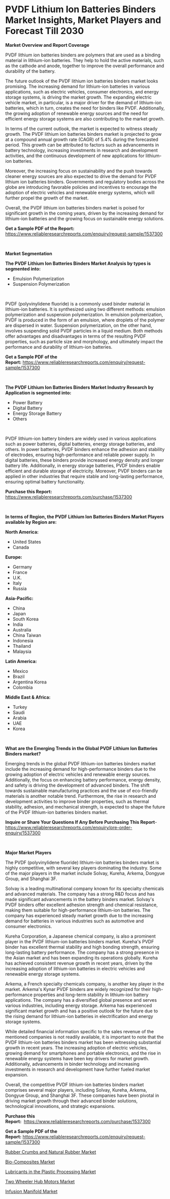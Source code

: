 <p><h1>PVDF Lithium Ion Batteries Binders Market Insights, Market Players and Forecast Till 2030</h1></p><p><strong>Market Overview and Report Coverage</strong></p>
<p><p>PVDF lithium ion batteries binders are polymers that are used as a binding material in lithium-ion batteries. They help to hold the active materials, such as the cathode and anode, together to improve the overall performance and durability of the battery.</p><p>The future outlook of the PVDF lithium ion batteries binders market looks promising. The increasing demand for lithium-ion batteries in various applications, such as electric vehicles, consumer electronics, and energy storage systems, is driving the market growth. The expanding electric vehicle market, in particular, is a major driver for the demand of lithium-ion batteries, which in turn, creates the need for binders like PVDF. Additionally, the growing adoption of renewable energy sources and the need for efficient energy storage systems are also contributing to the market growth.</p><p>In terms of the current outlook, the market is expected to witness steady growth. The PVDF lithium ion batteries binders market is projected to grow at a compound annual growth rate (CAGR) of 5.4% during the forecasted period. This growth can be attributed to factors such as advancements in battery technology, increasing investments in research and development activities, and the continuous development of new applications for lithium-ion batteries.</p><p>Moreover, the increasing focus on sustainability and the push towards cleaner energy sources are also expected to drive the demand for PVDF lithium ion batteries binders. Governments and regulatory bodies across the globe are introducing favorable policies and incentives to encourage the adoption of electric vehicles and renewable energy systems, which will further propel the growth of the market.</p><p>Overall, the PVDF lithium ion batteries binders market is poised for significant growth in the coming years, driven by the increasing demand for lithium-ion batteries and the growing focus on sustainable energy solutions.</p></p>
<p><strong>Get a Sample PDF of the Report:</strong> <a href="https://www.reliableresearchreports.com/enquiry/request-sample/1537300">https://www.reliableresearchreports.com/enquiry/request-sample/1537300</a></p>
<p>&nbsp;</p>
<p><strong>Market Segmentation</strong></p>
<p><strong>The PVDF Lithium Ion Batteries Binders Market Analysis by types is segmented into:</strong></p>
<p><ul><li>Emulsion Polymerization</li><li>Suspension Polymerization</li></ul></p>
<p>&nbsp;</p>
<p><p>PVDF (polyvinylidene fluoride) is a commonly used binder material in lithium-ion batteries. It is synthesized using two different methods: emulsion polymerization and suspension polymerization. In emulsion polymerization, PVDF is produced in the form of an emulsion, where droplets of the polymer are dispersed in water. Suspension polymerization, on the other hand, involves suspending solid PVDF particles in a liquid medium. Both methods offer advantages and disadvantages in terms of the resulting PVDF properties, such as particle size and morphology, and ultimately impact the performance and durability of lithium-ion batteries.</p></p>
<p><strong>Get a Sample PDF of the Report:</strong>&nbsp;<a href="https://www.reliableresearchreports.com/enquiry/request-sample/1537300">https://www.reliableresearchreports.com/enquiry/request-sample/1537300</a></p>
<p>&nbsp;</p>
<p><strong>The PVDF Lithium Ion Batteries Binders Market Industry Research by Application is segmented into:</strong></p>
<p><ul><li>Power Battery</li><li>Digital Battery</li><li>Energy Storage Battery</li><li>Others</li></ul></p>
<p>&nbsp;</p>
<p><p>PVDF lithium-ion battery binders are widely used in various applications such as power batteries, digital batteries, energy storage batteries, and others. In power batteries, PVDF binders enhance the adhesion and stability of electrodes, ensuring high-performance and reliable power supply. In digital batteries, these binders provide increased energy density and longer battery life. Additionally, in energy storage batteries, PVDF binders enable efficient and durable storage of electricity. Moreover, PVDF binders can be applied in other industries that require stable and long-lasting performance, ensuring optimal battery functionality.</p></p>
<p><strong>Purchase this Report:</strong>&nbsp; <a href="https://www.reliableresearchreports.com/purchase/1537300">https://www.reliableresearchreports.com/purchase/1537300</a></p>
<p>&nbsp;</p>
<p><strong>In terms of Region, the PVDF Lithium Ion Batteries Binders Market Players available by Region are:</strong></p>
<p>
    <p> <strong> North America: </strong>
        <ul>
            <li>United States</li>
            <li>Canada</li>
        </ul>
        </p> 
    <p> <strong> Europe: </strong>
        <ul>
            <li>Germany</li>
            <li>France</li>
            <li>U.K.</li>
            <li>Italy</li>
            <li>Russia</li>
        </ul>
        </p> 
    <p> <strong> Asia-Pacific: </strong>
        <ul>
            <li>China</li>
            <li>Japan</li>
            <li>South Korea</li>
            <li>India</li>
            <li>Australia</li>
            <li>China Taiwan</li>
            <li>Indonesia</li>
            <li>Thailand</li>
            <li>Malaysia</li>
        </ul>
        </p> 
    <p> <strong> Latin America: </strong>
        <ul>
            <li>Mexico</li>
            <li>Brazil</li>
            <li>Argentina Korea</li>
            <li>Colombia</li>
        </ul>
        </p> 
    <p> <strong> Middle East & Africa: </strong>
        <ul>
            <li>Turkey</li>
            <li>Saudi</li>
            <li>Arabia</li>
            <li>UAE</li>
            <li>Korea</li>
        </ul>
    </p>
    </p>
<p>&nbsp;</p>
<p><strong>What are the Emerging Trends in the Global PVDF Lithium Ion Batteries Binders market?</strong></p>
<p><p>Emerging trends in the global PVDF lithium-ion batteries binders market include the increasing demand for high-performance binders due to the growing adoption of electric vehicles and renewable energy sources. Additionally, the focus on enhancing battery performance, energy density, and safety is driving the development of advanced binders. The shift towards sustainable manufacturing practices and the use of eco-friendly materials is another notable trend. Furthermore, the rise in research and development activities to improve binder properties, such as thermal stability, adhesion, and mechanical strength, is expected to shape the future of the PVDF lithium-ion batteries binders market.</p></p>
<p><strong>Inquire or Share Your Questions If Any Before Purchasing This Report</strong>- <a href="https://www.reliableresearchreports.com/enquiry/pre-order-enquiry/1537300">https://www.reliableresearchreports.com/enquiry/pre-order-enquiry/1537300</a></p>
<p>&nbsp;</p>
<p><strong>Major Market Players</strong></p>
<p><p>The PVDF (polyvinylidene fluoride) lithium-ion batteries binders market is highly competitive, with several key players dominating the industry. Some of the major players in the market include Solvay, Kureha, Arkema, Dongyue Group, and Shanghai 3F. </p><p>Solvay is a leading multinational company known for its specialty chemicals and advanced materials. The company has a strong R&D focus and has made significant advancements in the battery binders market. Solvay's PVDF binders offer excellent adhesion strength and chemical resistance, making them suitable for high-performance lithium-ion batteries. The company has experienced steady market growth due to the increasing demand for batteries in various industries such as automotive and consumer electronics.</p><p>Kureha Corporation, a Japanese chemical company, is also a prominent player in the PVDF lithium-ion batteries binders market. Kureha's PVDF binder has excellent thermal stability and high bonding strength, ensuring long-lasting battery performance. The company has a strong presence in the Asian market and has been expanding its operations globally. Kureha has achieved consistent revenue growth in recent years, driven by the increasing adoption of lithium-ion batteries in electric vehicles and renewable energy storage systems.</p><p>Arkema, a French specialty chemicals company, is another key player in the market. Arkema's Kynar PVDF binders are widely recognized for their high-performance properties and long-term stability in lithium-ion battery applications. The company has a diversified global presence and serves various industries, including energy storage. Arkema has experienced significant market growth and has a positive outlook for the future due to the rising demand for lithium-ion batteries in electrification and energy storage systems.</p><p>While detailed financial information specific to the sales revenue of the mentioned companies is not readily available, it is important to note that the PVDF lithium-ion batteries binders market has been witnessing substantial growth in recent years. The increasing adoption of electric vehicles, growing demand for smartphones and portable electronics, and the rise in renewable energy systems have been key drivers for market growth. Additionally, advancements in binder technology and increasing investments in research and development have further fueled market expansion.</p><p>Overall, the competitive PVDF lithium-ion batteries binders market comprises several major players, including Solvay, Kureha, Arkema, Dongyue Group, and Shanghai 3F. These companies have been pivotal in driving market growth through their advanced binder solutions, technological innovations, and strategic expansions.</p></p>
<p><strong>Purchase this Report:</strong>&nbsp;&nbsp;<a href="https://www.reliableresearchreports.com/purchase/1537300">https://www.reliableresearchreports.com/purchase/1537300</a></p>
<p></p>
<p><strong>Get a Sample PDF of the Report:</strong>&nbsp;<a href="https://www.reliableresearchreports.com/enquiry/request-sample/1537300">https://www.reliableresearchreports.com/enquiry/request-sample/1537300</a></p>
<p><p><a href="https://github.com/rahu1503/Market-Research-Report-List-1/blob/main/rubber-crumbs-and-natural-rubber-market.md">Rubber Crumbs and Natural Rubber Market</a></p><p><a href="https://issuu.com/reportprime-2/docs/bio-composites-market-size-2030.pptx?fr=xKAE9_zU1NQ">Bio-Composites Market</a></p><p><a href="https://issuu.com/reportprime-2/docs/lubricants-in-the-plastic-processing-market-size-2?fr=xKAE9_zU1NQ">Lubricants in the Plastic Processing Market</a></p><p><a href="https://www.linkedin.com/pulse/two-wheeler-hub-motors-market-size-share-global-analysis/">Two Wheeler Hub Motors Market</a></p><p><a href="https://medium.com/@rachaelward34/infusion-manifold-market-size-cagr-trends-2024-2030-afab2f0a304a">Infusion Manifold Market</a></p></p>